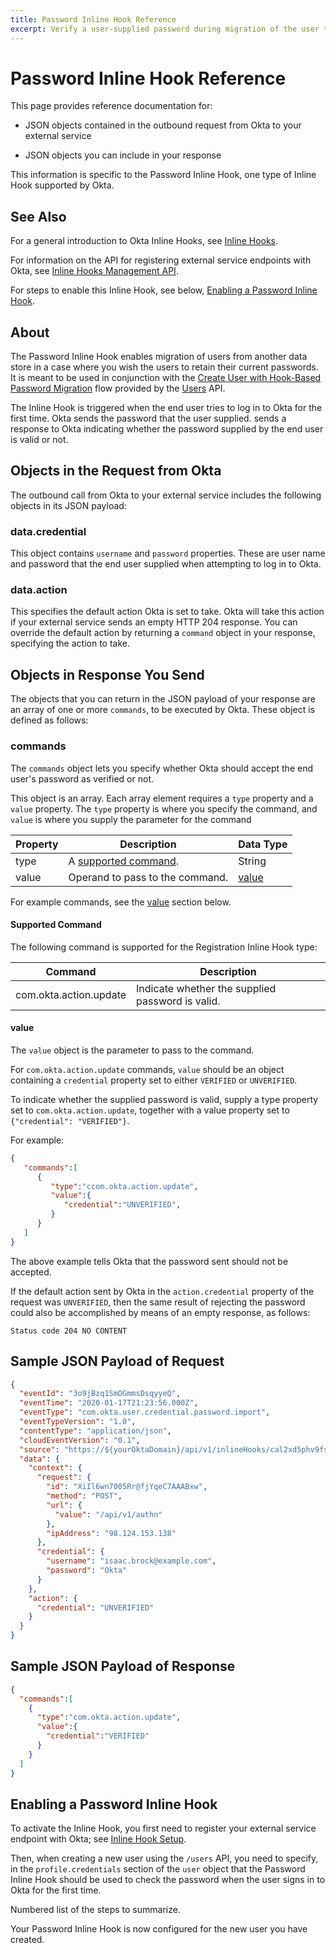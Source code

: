```yaml
---
title: Password Inline Hook Reference
excerpt: Verify a user-supplied password during migration of the user to Okta
---
```


# Password Inline Hook Reference

<ApiLifecycle access="ea" />

This page provides reference documentation for:

- JSON objects contained in the outbound request from Okta to your external service

- JSON objects you can include in your response

This information is specific to the Password Inline Hook, one type of Inline Hook supported by Okta.

## See Also

For a general introduction to Okta Inline Hooks, see [Inline Hooks](/docs/concepts/inline-hooks/).

For information on the API for registering external service endpoints with Okta, see [Inline Hooks Management API](/docs/reference/api/inline-hooks/).

For steps to enable this Inline Hook, see below, [Enabling a Password Inline Hook](#enabling-a-password-inline-hook).

## About

The Password Inline Hook enables migration of users from another data store in a case where you wish the users to retain their current passwords. It is meant to be used in conjunction with the [Create User with Hook-Based Password Migration](/docs/reference/api/users#create-user-with-hook-based-password-migration) flow provided by the [Users](/docs/reference/api/users/) API.

The Inline Hook is triggered when the end user tries to log in to Okta for the first time. Okta sends the password that the user supplied. sends a response to Okta indicating whether the password supplied by the end user is valid or not.

## Objects in the Request from Okta

The outbound call from Okta to your external service includes the following objects in its JSON payload:

### data.credential

This object contains `username` and `password` properties. These are user name and password that the end user supplied when attempting to log in to Okta.

### data.action

This specifies the default action Okta is set to take. Okta will take this action if your external service sends an empty HTTP 204 response. You can override the default action by returning a `command` object in your response, specifying the action to take.

## Objects in Response You Send

The objects that you can return in the JSON payload of your response are an array of one or more `commands`, to be executed by Okta. These object is defined as follows:

### commands

The `commands` object lets you specify whether Okta should accept the end user's password as verified or not.

This object is an array. Each array element requires a `type` property and a `value` property. The `type` property is where you specify the command, and `value` is where you supply the parameter for the command

| Property | Description                                | Data Type       |
|----------|--------------------------------------------|-----------------|
| type     | A [supported command](#supported-command). | String          |
| value    | Operand to pass to the command.            | [value](#value) |

For example commands, see the [value](#value) section below.

#### Supported Command

The following command is supported for the Registration Inline Hook type:

| Command                | Description                                      |
|------------------------|--------------------------------------------------|
| com.okta.action.update | Indicate whether the supplied password is valid. |

#### value

The `value` object is the parameter to pass to the command.

For `com.okta.action.update` commands, `value` should be an object containing a `credential` property set to either `VERIFIED` or `UNVERIFIED`.

To indicate whether the supplied password is valid, supply a type property set to `com.okta.action.update`, together with a value property set to `{"credential": "VERIFIED"}`.

For example:

```json
{
   "commands":[
      {
         "type":"ccom.okta.action.update",
         "value":{
            "credential":"UNVERIFIED",  
         }
      }
   ]
}
```

The above example tells Okta that the password sent should not be accepted.

If the default action sent by Okta in the `action.credential` property of the request was `UNVERIFIED`, then the same result of rejecting the password could also be accomplished by means of an empty response, as follows:

```http
Status code 204 NO CONTENT
```

## Sample JSON Payload of Request

```json
{
  "eventId": "3o9jBzq1SmOGmmsDsqyyeQ",
  "eventTime": "2020-01-17T21:23:56.000Z",
  "eventType": "com.okta.user.credential.password.import",
  "eventTypeVersion": "1.0",
  "contentType": "application/json",
  "cloudEventVersion": "0.1",
  "source": "https://${yourOktaDomain}/api/v1/inlineHooks/cal2xd5phv9fsPLcF0g7",
  "data": {
    "context": {
      "request": {
        "id": "XiIl6wn7005Rr@fjYqeC7AAABxw",
        "method": "POST",
        "url": {
          "value": "/api/v1/authn"
        },
        "ipAddress": "98.124.153.138"
      },
      "credential": {
        "username": "isaac.brock@example.com",
        "password": "Okta"
      }
    },
    "action": {
      "credential": "UNVERIFIED"
    }
  }
}
```

## Sample JSON Payload of Response

```json
{
  "commands":[
    {
      "type":"com.okta.action.update",
      "value":{
        "credential":"VERIFIED"
      }
    }
  ]
}
```

## Enabling a Password Inline Hook

To activate the Inline Hook, you first need to register your external service endpoint with Okta; see [Inline Hook Setup](/docs/concepts/inline-hooks/#inline-hooks_setup).

Then, when creating a new user using the `/users` API, you need to specify, in the `profile.credentials` section of the `user` object that the Password Inline Hook should be used to check the password when the user signs in to Okta for the first time.

Numbered list of the steps to summarize.

Your Password Inline Hook is now configured for the new user you have created.
